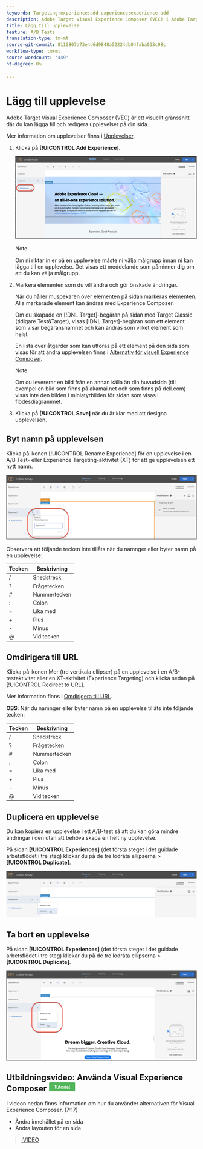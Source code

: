 ```yaml
---
keywords: Targeting;experience;add experience;experience add
description: Adobe Target Visual Experience Composer (VEC) i Adobe Target är ett visuellt gränssnitt där du kan redigera upplevelserna på din sida.
title: Lägg till upplevelse
feature: A/B Tests
translation-type: tm+mt
source-git-commit: 8110807a73e4d6d9848a52224db04faba033c98c
workflow-type: tm+mt
source-wordcount: '449'
ht-degree: 0%

---
```



# Lägg till upplevelse

Adobe Target Visual Experience Composer (VEC) är ett visuellt gränssnitt där du kan lägga till och redigera upplevelser på din sida.

Mer information om upplevelser finns i [Upplevelser](/help/c-experiences/experiences.md#concept_A2E10F6AFB3D4AEAB6951EE14688848D).

1. Klicka på **[!UICONTROL Add Experience]**.

   ![Alternativet Lägg till upplevelse](/help/c-activities/t-test-ab/t-test-create-ab/assets/add-experience.png)

   >[!NOTE]
   >
   >Om ni riktar in er på en upplevelse måste ni välja målgrupp innan ni kan lägga till en upplevelse. Det visas ett meddelande som påminner dig om att du kan välja målgrupp.

1. Markera elementen som du vill ändra och gör önskade ändringar.

   När du håller muspekaren över elementen på sidan markeras elementen. Alla markerade element kan ändras med Experience Composer.

   Om du skapade en [!DNL Target]-begäran på sidan med Target Classic (tidigare Test&amp;Target), visas [!DNL Target]-begäran som ett element som visar begäransnamnet och kan ändras som vilket element som helst.

   En lista över åtgärder som kan utföras på ett element på den sida som visas för att ändra upplevelsen finns i [Alternativ för visuell Experience Composer](/help/c-experiences/c-visual-experience-composer/viztarget-options.md).


   >[!NOTE]
   >
   >Om du levererar en bild från en annan källa än din huvudsida (till exempel en bild som finns på akamai.net och som finns på dell.com) visas inte den bilden i miniatyrbilden för sidan som visas i flödesdiagrammet.

1. Klicka på **[!UICONTROL Save]** när du är klar med att designa upplevelsen.

## Byt namn på upplevelsen

Klicka på ikonen [!UICONTROL Rename Experience] för en upplevelse i en A/B Test- eller Experience Targeting-aktivitet (XT) för att ge upplevelsen ett nytt namn.

![Byt namn på upplevelsen](/help/c-activities/t-test-ab/t-test-create-ab/assets/rename-experience.png)

Observera att följande tecken inte tillåts när du namnger eller byter namn på en upplevelse:

| Tecken | Beskrivning |
|--- |--- |
| / | Snedstreck |
| ? | Frågetecken |
| # | Nummertecken |
| : | Colon |
| = | Lika med |
| + | Plus |
| - | Minus |
| @ | Vid tecken |

## Omdirigera till URL

Klicka på ikonen Mer (tre vertikala ellipser) på en upplevelse i en A/B-testaktivitet eller en XT-aktivitet (Experience Targeting) och klicka sedan på [!UICONTROL Redirect to URL].

Mer information finns i [Omdirigera till URL](/help/c-experiences/c-visual-experience-composer/redirect-offer.md).

**OBS**: När du namnger eller byter namn på en upplevelse tillåts inte följande tecken:

| Tecken | Beskrivning |
|--- |--- |
| / | Snedstreck |
| ? | Frågetecken |
| # | Nummertecken |
| : | Colon |
| = | Lika med |
| + | Plus |
| - | Minus |
| @ | Vid tecken |

## Duplicera en upplevelse

Du kan kopiera en upplevelse i ett A/B-test så att du kan göra mindre ändringar i den utan att behöva skapa en helt ny upplevelse.

På sidan **[!UICONTROL Experiences]** (det första steget i det guidade arbetsflödet i tre steg) klickar du på de tre lodräta ellipserna > **[!UICONTROL Duplicate]**.

![Alternativet Duplicera upplevelse](/help/c-activities/t-test-ab/t-test-create-ab/assets/duplicate-experience.png)

## Ta bort en upplevelse

På sidan **[!UICONTROL Experiences]** (det första steget i det guidade arbetsflödet i tre steg) klickar du på de tre lodräta ellipserna > **[!UICONTROL Duplicate]**.

![Ta bort upplevelsealternativ](/help/c-activities/t-test-ab/t-test-create-ab/assets/delete-experience.png)

## Utbildningsvideo: Använda Visual Experience Composer ![självstudiemärke](/help/assets/tutorial.png)

I videon nedan finns information om hur du använder alternativen för Visual Experience Composer. (7:17)

* Ändra innehållet på en sida
* Ändra layouten för en sida

>[!VIDEO](https://video.tv.adobe.com/v/17399)
